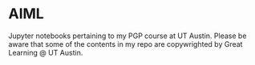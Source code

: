 # AIML
 Jupyter notebooks pertaining to my PGP course at UT Austin. Please be aware that some of the contents in my repo are copywrighted by Great Learning @ UT Austin.
